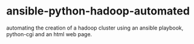 # ansible-python-hadoop-automated
automating the creation of a hadoop cluster using an ansible playbook, python-cgi and an html web page.
